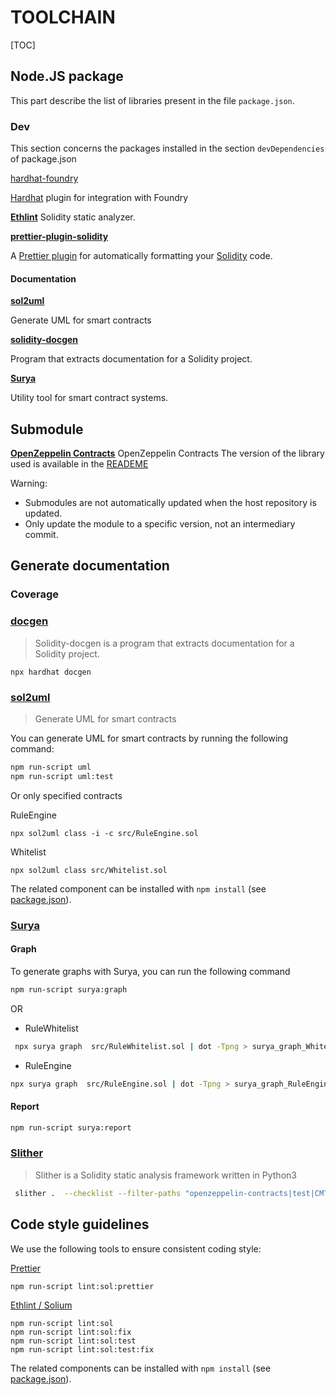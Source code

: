 # TOOLCHAIN

[TOC]



## Node.JS  package

This part describe the list of libraries present in the file `package.json`.

### Dev

This section concerns the packages installed in the section `devDependencies` of package.json

[hardhat-foundry](https://hardhat.org/hardhat-runner/docs/advanced/hardhat-and-foundry)

[Hardhat](https://hardhat.org/) plugin for integration with Foundry

**[Ethlint](https://github.com/duaraghav8/Ethlint)**
Solidity static analyzer.

**[prettier-plugin-solidity](https://github.com/prettier-solidity/prettier-plugin-solidity)**

A [Prettier plugin](https://prettier.io/docs/en/plugins.html) for automatically formatting your [Solidity](https://github.com/ethereum/solidity) code.

#### Documentation

**[sol2uml](https://github.com/naddison36/sol2uml)**

Generate UML for smart contracts

**[solidity-docgen](https://github.com/OpenZeppelin/solidity-docgen)**

Program that extracts documentation for a Solidity project.

**[Surya](https://github.com/ConsenSys/surya)**

Utility tool for smart contract systems.



## Submodule

**[OpenZeppelin Contracts](https://github.com/OpenZeppelin/openzeppelin-contracts)**
OpenZeppelin Contracts
The version of the library used is available in the [READEME](../README.md)

Warning: 
- Submodules are not automatically updated when the host repository is updated.  
- Only update the module to a specific version, not an intermediary commit.



## Generate documentation

### Coverage



### [docgen](https://github.com/OpenZeppelin/solidity-docgen)

>Solidity-docgen is a program that extracts documentation for a Solidity project.

```
npx hardhat docgen 
```

### [sol2uml](https://github.com/naddison36/sol2uml)

>Generate UML for smart contracts

You can generate UML for smart contracts by running the following command:

```bash
npm run-script uml
npm run-script uml:test
```

Or only specified contracts

RuleEngine

```
npx sol2uml class -i -c src/RuleEngine.sol
```

Whitelist

```
npx sol2uml class src/Whitelist.sol
```

The related component can be installed with `npm install` (see [package.json](./package.json)). 

### [Surya](https://github.com/ConsenSys/surya)

#### Graph

To generate  graphs with Surya, you can run the following command

```bash
npm run-script surya:graph
```

OR

- RuleWhitelist

```bash
 npx surya graph  src/RuleWhitelist.sol | dot -Tpng > surya_graph_Whitelist.png
```
- RuleEngine

```bash
npx surya graph  src/RuleEngine.sol | dot -Tpng > surya_graph_RuleEngine.png
```

#### Report

```bash
npm run-script surya:report
```



### [Slither](https://github.com/crytic/slither)

>Slither is a Solidity static analysis framework written in Python3

```bash
 slither .  --checklist --filter-paths "openzeppelin-contracts|test|CMTAT|forge-std" > slither-report.md
```



## Code style guidelines

We use the following tools to ensure consistent coding style:

[Prettier](https://github.com/prettier-solidity/prettier-plugin-solidity)

```
npm run-script lint:sol:prettier 
```

[Ethlint / Solium](https://github.com/duaraghav8/Ethlint)

```
npm run-script lint:sol 
npm run-script lint:sol:fix 
npm run-script lint:sol:test 
npm run-script lint:sol:test:fix
```

The related components can be installed with `npm install` (see [package.json](./package.json)). 
